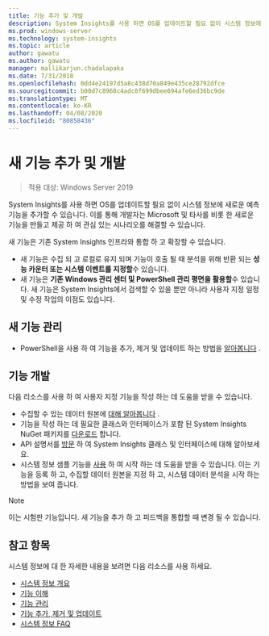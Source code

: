 ```yaml
---
title: 기능 추가 및 개발
description: System Insights를 사용 하면 OS를 업데이트할 필요 없이 시스템 정보에 새로운 예측 기능을 추가할 수 있습니다. 이를 통해 개발자는 Microsoft 및 타사를 비롯 한 새로운 기능을 만들고 제공 하 여 관심 있는 시나리오를 해결할 수 있습니다. 새 기능은 수집 및 분석을 위해 사용자 지정 데이터를 지정할 수 있으며, 기존 System Insights 관리 평면과도 통합 됩니다.
ms.prod: windows-server
ms.technology: system-insights
ms.topic: article
author: gawatu
ms.author: gawatu
manager: mallikarjun.chadalapaka
ms.date: 7/31/2018
ms.openlocfilehash: 0dd4e24197d5a8c438d70a849e435ce28792dfce
ms.sourcegitcommit: b00d7c8968c4adc8f699dbee694afe6ed36bc9de
ms.translationtype: MT
ms.contentlocale: ko-KR
ms.lasthandoff: 04/08/2020
ms.locfileid: "80858436"
---
```

# <a name="adding-and-developing-new-capabilities"></a>새 기능 추가 및 개발

>적용 대상: Windows Server 2019

System Insights를 사용 하면 OS를 업데이트할 필요 없이 시스템 정보에 새로운 예측 기능을 추가할 수 있습니다. 이를 통해 개발자는 Microsoft 및 타사를 비롯 한 새로운 기능을 만들고 제공 하 여 관심 있는 시나리오를 해결할 수 있습니다. 

새 기능은 기존 System Insights 인프라와 통합 하 고 확장할 수 있습니다.

- 새 기능은 수집 되 고 로컬로 유지 되며 기능이 호출 될 때 분석을 위해 반환 되는 **성능 카운터 또는 시스템 이벤트를 지정할**수 있습니다.  
- 새 기능은 **기존 Windows 관리 센터 및 PowerShell 관리 평면을 활용할**수 있습니다. 새 기능은 System Insights에서 검색할 수 있을 뿐만 아니라 사용자 지정 일정 및 수정 작업의 이점도 있습니다. 

## <a name="manage-new-capabilities"></a>새 기능 관리
- PowerShell을 사용 하 여 기능을 추가, 제거 및 업데이트 하는 방법을 [알아봅니다](add-remove-update-capabilities.md) . 

## <a name="develop-a-capability"></a>기능 개발
다음 리소스를 사용 하 여 사용자 지정 기능을 작성 하는 데 도움을 받을 수 있습니다.
- 수집할 수 있는 데이터 원본에 [대해 알아봅니다](data-sources.md) .
- 기능을 작성 하는 데 필요한 클래스와 인터페이스가 포함 된 System Insights NuGet 패키지를 [다운로드](https://www.nuget.org/packages/Microsoft.WindowsServer.SystemInsights/) 합니다.
- API 설명서를 [방문](https://aka.ms/systeminsights-api) 하 여 System Insights 클래스 및 인터페이스에 대해 알아보세요. 
- 시스템 정보 샘플 기능을 [사용](https://aka.ms/systeminsights-samplecapability) 하 여 시작 하는 데 도움을 받을 수 있습니다. 이는 기능을 등록 하 고, 수집할 데이터 원본을 지정 하 고, 시스템 데이터 분석을 시작 하는 방법을 보여 줍니다.

>[!NOTE]
>이는 시험판 기능입니다. 새 기능을 추가 하 고 피드백을 통합할 때 변경 될 수 있습니다.

## <a name="see-also"></a>참고 항목
시스템 정보에 대 한 자세한 내용을 보려면 다음 리소스를 사용 하세요.

- [시스템 정보 개요](overview.md)
- [기능 이해](understanding-capabilities.md)
- [기능 관리](managing-capabilities.md)
- [기능 추가, 제거 및 업데이트](add-remove-update-capabilities.md)
- [시스템 정보 FAQ](faq.md)